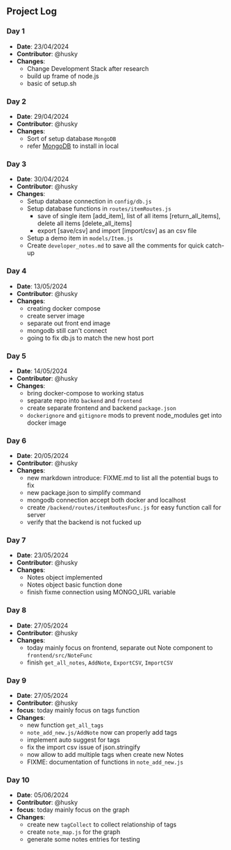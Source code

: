 ## Project Log 

### Day 1
- **Date**: 23/04/2024
- **Contributor**: @husky
- **Changes**:
    - Change Development Stack after research
    - build up frame of node.js
    - basic of setup.sh

### Day 2
- **Date**: 29/04/2024
- **Contributor**: @husky
- **Changes**:
    - Sort of setup database `MongoDB`
    - refer [MongoDB](https://www.mongodb.com/docs/manual/tutorial/install-mongodb-on-ubuntu/) to install in local

### Day 3
- **Date**: 30/04/2024
- **Contributor**: @husky
- **Changes**:
    - Setup database connection in `config/db.js`
    - Setup database functions in `routes/itemRoutes.js`
        - save of single item [add_item], list of all items [return_all_items], delete all items [delete_all_items]
        - export [save/csv] and import [import/csv] as an csv file
    - Setup a demo item in `models/Item.js`
    - Create `developer_notes.md` to save all the comments for quick catch-up

### Day 4
- **Date**: 13/05/2024
- **Contributor**: @husky
- **Changes**:
    - creating docker compose  
    - create server image
    - separate out front end image 
    - mongodb still can't connect
    - going to fix db.js to match the new host port

### Day 5
- **Date**: 14/05/2024
- **Contributor**: @husky
- **Changes**:
    - bring docker-compose to working status
    - separate repo into `backend` and `frontend`
    - create separate frontend and backend `package.json`
    - `dockerignore` and `gitignore` mods to prevent node_modules get into docker image

### Day 6
- **Date**: 20/05/2024
- **Contributor**: @husky
- **Changes**:
    - new markdown introduce: FIXME.md to list all the potential bugs to fix
    - new package.json to simplify command 
    - mongodb connection accept both docker and localhost
    - create `/backend/routes/itemRoutesFunc.js` for easy function call for server
    - verify that the backend is not fucked up
    
### Day 7
- **Date**: 23/05/2024
- **Contributor**: @husky
- **Changes**:
    - Notes object implemented
    - Notes object basic function done
    - finish fixme connection using MONGO_URL variable

### Day 8
- **Date**: 27/05/2024
- **Contributor**: @husky
- **Changes**:
    - today mainly focus on frontend, separate out Note component to `frontend/src/NoteFunc`
    - finish `get_all_notes`, `AddNote`, `ExportCSV`, `ImportCSV`

### Day 9
- **Date**: 27/05/2024
- **Contributor**: @husky
- **focus**: today mainly focus on tags function
- **Changes**:
    - new function `get_all_tags`
    - `note_add_new.js/AddNote` now can properly add tags 
    - implement auto suggest for tags
    - fix the import csv issue of json.stringify
    - now allow to add multiple tags when create new Notes
    - FIXME: documentation of functions in `note_add_new.js`

### Day 10
- **Date**: 05/06/2024
- **Contributor**: @husky
- **focus**: today mainly focus on the graph
- **Changes**:
    - create new `tagCollect` to collect relationship of tags
    - create `note_map.js` for the graph 
    - generate some notes entries for testing
